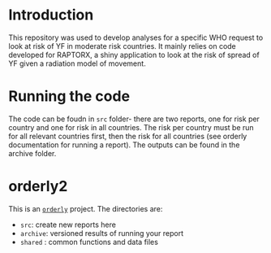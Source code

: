 # Introduction

This repository was used to develop analyses for a specific WHO request to look at risk of YF in moderate risk countries. It mainly relies on code developed for RAPTORX, a shiny application to look at the risk of spread of YF given a radiation model of movement.

# Running the code

The code can be foudn in `src` folder- there are two reports, one for risk per country and one for risk in all countries. The risk per country must be run for all relevant countries first, then the risk for all countries (see orderly documentation for running a report). The outputs can be found in the archive folder.

# orderly2

This is an [`orderly`](https://mrc-ide.github.io/orderly2/index.html) project.  The directories are:

* `src`: create new reports here
* `archive`: versioned results of running your report
* `shared` : common functions and data files
